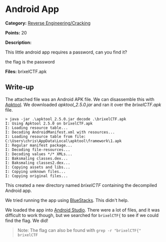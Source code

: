 # Android App
**Category:** [Reverse Engineering/Cracking](../README.md)

**Points:** 20

**Description:**

This little android app requires a password, can you find it?

the flag is the password

**Files:** brixelCTF.apk

## Write-up
The attached file was an Android APK file. We can disassemble this with [Apktool](https://ibotpeaches.github.io/Apktool/). We downloaded *apktool_2.5.0.jar* and ran it over the *brixelCTF.apk* file.
```
> java -jar .\apktool_2.5.0.jar decode .\brixelCTF.apk
I: Using Apktool 2.5.0 on brixelCTF.apk
I: Loading resource table...
I: Decoding AndroidManifest.xml with resources...
I: Loading resource table from file: C:\Users\chris\AppData\Local\apktool\framework\1.apk
I: Regular manifest package...
I: Decoding file-resources...
I: Decoding values */* XMLs...
I: Baksmaling classes.dex...
I: Baksmaling classes2.dex...
I: Copying assets and libs...
I: Copying unknown files...
I: Copying original files...
```
This created a new directory named *brixelCTF* containing the decompiled Android app.

We tried running the app using [BlueStacks](https://www.bluestacks.com/). This didn't help.

We loaded the app into [Android Studio](https://developer.android.com/studio). There were a lot of files, and it was difficult to work though, but we searched for `brixelCTF{` to see if we could find the flag. We did!

> Note: The flag can also be found with `grep -r "brixelCTF{" brixelCTF`
